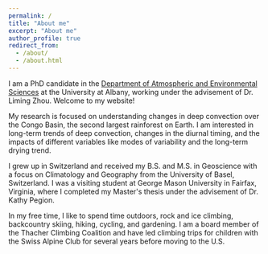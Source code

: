 ```yaml
---
permalink: /
title: "About me"
excerpt: "About me"
author_profile: true
redirect_from: 
  - /about/
  - /about.html
---
```


I am a PhD candidate in the [Department of Atmospheric and Environmental Sciences](https://www.albany.edu/daes) at the University at Albany, working under the advisement of Dr. Liming Zhou. Welcome to my website! 

My research is focused on understanding changes in deep convection over the Congo Basin, the second largest rainforest on Earth. I am interested in long-term trends of deep convection, changes in the diurnal timing, and the impacts of different variables like modes of variability and the long-term drying trend.

I grew up in Switzerland and received my B.S. and M.S. in Geoscience with a focus on Climatology and Geography from the University of Basel, Switzerland. I was a visiting student at George Mason University in Fairfax, Virginia, where I completed my Master's thesis under the advisement of Dr. Kathy Pegion.

In my free time, I like to spend time outdoors, rock and ice climbing, backcountry skiing, hiking, cycling, and gardening. I am a board member of the Thacher Climbing Coalition and have led climbing trips for children with the Swiss Alpine Club for several years before moving to the U.S.
